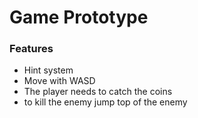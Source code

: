 # Game Prototype

### Features
- Hint system
- Move with WASD
- The player needs to catch the coins
- to kill the enemy jump top of the enemy
  
